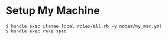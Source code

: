 # Setup My Machine

```
$ bundle exec itamae local roles/all.rb -y nodes/my_mac.yml
$ bundle exec rake spec
```
